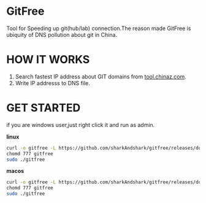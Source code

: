 # GitFree
Tool for Speeding up  git(hub/lab) connection.The reason made GitFree is ubiquity of DNS pollution about git in China.
# HOW IT WORKS
1. Search fastest IP address about GIT domains from [tool.chinaz.com](http://tool.chinaz.com).
2. Write IP addresss to DNS file.
# GET STARTED
if you are windows user,just right click it and run as admin.

**linux**
```bash
curl -o gitfree -L https://github.com/sharkAndshark/gitfree/releases/download/1.0/gitfree_linux
chomd 777 gitfree
sudo ./gitfree
```
**macos**
```bash
curl -o gitfree -L https://github.com/sharkAndshark/gitfree/releases/download/1.0/gitfree_macos
chomd 777 gitfree
sudo ./gitfree
```
